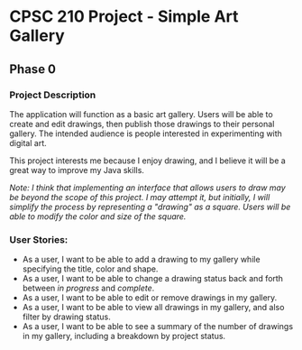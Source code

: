 # CPSC 210 Project - Simple Art Gallery

## Phase 0

### Project Description

The application will function as a basic art gallery. Users will be able to create and edit drawings, then publish those drawings to their personal gallery. The intended audience is people interested in experimenting with digital art.

This project interests me because I enjoy drawing, and I believe it will be a great way to improve my Java skills.

*Note: I think that implementing an interface that allows users to draw may be beyond the scope of this project. I may attempt it, but initially, I will simplify the process by representing a "drawing" as a square. Users will be able to modify the color and size of the square.*

### User Stories:
- As a user, I want to be able to add a drawing to my gallery while specifying the title, color and shape.
- As a user, I want to be able to change a drawing status back and forth between *in progress* and *complete*.
- As a user, I want to be able to edit or remove drawings in my gallery.
- As a user, I want to be able to view all drawings in my gallery, and also filter by drawing status.
- As a user, I want to be able to see a summary of the number of drawings in my gallery, including a breakdown by project status.

